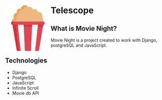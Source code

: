 # Telescope <img align="left" width="150" height="150" src="movies/static/movies/icons/popcorn.png">

## What is Movie Night?

Movie Night is a project created to work with Django, postgreSQL and JavaScript.

## Technologies

- Django
- PostgreSQL
- JavaScript
- Infinite Scroll
- Movie db API
